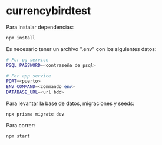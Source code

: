 # currencybirdtest

Para instalar dependencias:

```bash
npm install
```

Es necesario tener un archivo ".env" con los siguientes datos:

```bash
# For pg service
PSQL_PASSWORD=<contraseña de psql>

# For app service
PORT=<puerto>
ENV_COMMAND=<commando env>
DATABASE_URL=<url bdd>
```

Para levantar la base de datos, migraciones y seeds:

```bash
npx prisma migrate dev
```

Para correr:

```bash
npm start
```
